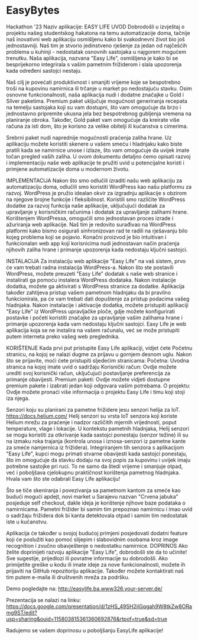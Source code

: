 # EasyBytes
Hackathon '23
Naziv aplikacije: EASY LIFE
UVOD
Dobrodošli u izvještaj o projektu našeg studentskog hakatona na temu automatizacije doma,
tačnije naš inovativni web aplikaciju osmišljenu kako bi svakodnevni život bio još jednostavniji.
Naš tim je stvorio jedinstveno rješenje za jedan od najčešćih problema u kuhinji - nedostatak 
osnovnih sastojaka u najgorem mogućem trenutku. Naša aplikacija, nazvana "Easy Life", osmišljena je 
kako bi se besprijekorno integrirala s vašim pametnim frižiderom i slala upozorenja kada određeni sastojci nestaju.

Naš cilj je povećati produktivnost i smanjiti vrijeme koje se bespotrebno troši na kupovinu namirnica ili trčanje u market po nedostajuću stavku.
Osim osnovne funkcionalnosti, naša aplikacija nudi i dodatne značajke u Gold i Silver paketima.
Premium paket uključuje mogućnost generiranja recepata na temelju sastojaka koji su vam dostupni, 
što vam omogućuje da brzo i jednostavno pripremite ukusna jela bez bespotrebnog gubljenja vremena na planiranje obroka. 
Također, Gold paket vam omogućuje da kreirate više računa za isti dom, što je korisno za velike obitelji ili kućanstva s cimerima.

Srebrni paket nudi naprednije mogućnosti praćenja zaliha hrane. Uz aplikaciju možete koristiti skenere u vašem smeću i hladnjaku 
kako biste pratili kada se namirnice unose i izlaze, što vam omogućuje da uvijek imate točan pregled vaših zaliha.
U ovom dokumentu detaljno ćemo opisati razvoj i implementaciju naše web aplikacije te pružiti uvid u potencijalne
koristi i primjene automatizacije doma u modernom životu.

IMPLEMENTACIJA
Nakon što smo odlučili izraditi našu web aplikaciju za automatizaciju doma, odlučili smo koristiti WordPress
kao našu platformu za razvoj. WordPress je pružio idealan okvir za izgradnju aplikacije s obzirom na njegove brojne funkcije 
i fleksibilnost. Koristili smo različite WordPress dodatke za razvoj funkcija naše aplikacije, uključujući dodatak za upravljanje y
korisničkim računima i dodatak za upravljanje zalihami hrane. Korištenjem WordPressa, omogućili smo jednostavan proces izrade i 
ažuriranja web aplikacije. Naš tim je redovito surađivao na WordPress platformi kako bismo osigurali sinhronizovan rad te radili 
na rješavanju bilo kojeg problema koji se pojavio. Konačni proizvod je bio intuitivan i funkcionalan web app koji korisnicima nudi 
jednostavan način praćenja njihovih zaliha hrane i primanje upozorenja kada nedostaju ključni sastojci. 

 
INSTALACIJA
Za instalaciju web aplikacije "Easy Life" na vaš sistem, prvo će vam trebati radna instalacija WordPress-a. 
Nakon što ste postavili WordPress, možete preuzeti "Easy Life" dodatak s naše web stranice i instalirati ga pomoću instalera WordPress dodataka.
Nakon instalacije dodatka, možete ga aktivirati s WordPress stranice za dodatke. Aplikacija također zahtijeva pristup vašem pametnom hladnjaku 
da bi pravilno funkcionirala, pa će vam trebati dati dopuštenje za pristup podacima vašeg hladnjaka. Nakon instalacije i aktivacije dodatka, možete pristupiti
aplikaciji "Easy Life" iz WordPress upravljačke ploče, gdje možete konfigurirati postavke i početi koristiti značajke za upravljanje vašim zalihama hrane i 
primanje upozorenja kada vam nedostaju ključni sastojci. Easy Life je web aplikacija koja se ne instalira na vašem računalu, već se može pristupiti putem interneta 
preko vašeg web preglednika.

KORIŠTENJE
Kada prvi put pristupite Easy Life aplikaciji, vidjet ćete Početnu stranicu, na kojoj se nalazi dugme za prijavu u gornjem desnom uglu. 
Nakon što se prijavite, moći ćete pristupiti sljedećim stranicama:
Početna: Uvodna stranica na kojoj imate uvid o sadržaju
Korisnički račun: Ovdje možete urediti svoj korisnički račun, uključujući postavljanje preferencija za primanje obavijesti.
Premium paketi: Ovdje možete vidjeti dostupne premium pakete i izabrati jedan koji odgovara vašim potrebama.
O projektu: Ovdje možete pronaći više informacija o projektu Easy Life i timu koji stoji iza njega.

Senzori koju su planirani za pametne frižidere jesu senzori helija za IoT. https://docs.helium.com/
Helij senzori su vrsta IoT senzora koji koriste Helium mrežu za praćenje i nadzor različitih mjernih vrijednosti,
poput temperature, vlage i lokacije. U kontekstu pametnih hladnjaka, Helij senzori se mogu koristiti za otkrivanje kada sastojci
ponestaju (senzor težine) ili su na izmaku roka trajanja (kontrola unosa i iznosa-senzori iz pametne kante za smeće namjernica iz frižidera). 
Integriranjem tih senzora s aplikacijom "Easy Life", kupci mogu primati stvarne obavijesti kada sastojci ponestaju, 
što im omogućuje da stavku dodaju na svoj popis za kupovinu i uvijek imaju potrebne sastojke pri ruci. To ne samo da štedi vrijeme i smanjuje otpad, 
već i poboljšava cjelokupnu praktičnost korištenja pametnog hladnjaka.
Hvala vam što ste odabrali Easy Life aplikaciju!

Što se tiče skeniranja i povezivanja sa pametnom kantom za smeće kao budući mogući apdejt, novi market u Sarajevu nazvan "Crvena jabuka" posjeduje self checkout, 
dakle ideja je korištenje njihove baze podataka o namirnicama. Pametni frižider bi samim tim prepoznao namirnicu i imao uvid o sadržaju frižidera dok bi kanta detektovala otpad i samim tim nedostatak iste u kućanstvu.

Aplikacija će također u svojoj budućoj primjeni posjedovati dodatni feature koji će poslužiti kao pomoć slijepim i slabovidnim osobama kroz image recognition i zvučno obavještenje o nedostatku namirnice.
DOPRINOS
Ako želite doprinijeti razvoju aplikacije "Easy Life", dobrodošli ste da to učinite! Sve sugestije, 
prijedlozi ili povratne informacije su dobrodošli. Ako primijetite greške u kodu ili imate ideje za nove funkcionalnosti,
 možete ih prijaviti na GitHub repozitoriju aplikacije. Također možete kontaktirati naš tim putem e-maila ili društvenih mreža za podršku. 

Demo pogledajte na:
http://easylife.ba.www326.your-server.de/

Prezentacija se nalazi na linku:
https://docs.google.com/presentation/d/1zHS_49SH2jlGqgah9W8tkZw8ORamg9ST/edit?usp=sharing&ouid=115803815361360692876&rtpof=true&sd=true

Radujemo se vašem doprinosu u poboljšanju EasyLife aplikacije!

